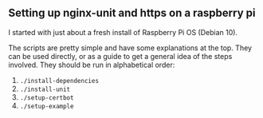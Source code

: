 ## Setting up nginx-unit and https on a raspberry pi

I started with just about a fresh install of Raspberry Pi OS (Debian 10).

The scripts are pretty simple and have some explanations at the top. They
can be used directly, or as a guide to get a general idea of the steps
involved. They should be run in alphabetical order:

1. `./install-dependencies`
2. `./install-unit`
3. `./setup-certbot`
4. `./setup-example`

